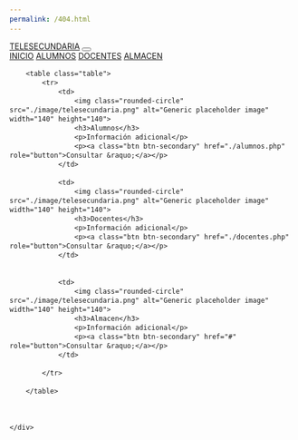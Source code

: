 ```yaml
---
permalink: /404.html
---
```

<!DOCTYPE html>
<html>
  <head>
    <title>Sistema de inventario escolar</title>
	<link href="./bootstrap/css/bootstrap.min.css" rel="stylesheet" >
	<script src="./bootstrap/js/bootstrap.bundle.min.js"></script>
  </head>
  <body>
    <div class="container-fluid">
		<nav class="navbar bg-dark navbar-expand-lg bg-body-tertiary" data-bs-theme="dark">
		  <div class="container-fluid">
			<a class="navbar-brand" href="#">TELESECUNDARIA</a>
			<button class="navbar-toggler" type="button" data-bs-toggle="collapse" data-bs-target="#navbarNavAltMarkup" aria-controls="navbarNavAltMarkup" aria-expanded="false" aria-label="Toggle navigation">
			  <span class="navbar-toggler-icon"></span>
			</button>
			<div class="collapse navbar-collapse" id="navbarNavAltMarkup">
			  <div class="navbar-nav">
				<a class="nav-link active" aria-current="page" href="./">INICIO</a>
				<a class="nav-link" href="./alumnos.php">ALUMNOS</a>
				<a class="nav-link" href="./docentes.php">DOCENTES</a>
				<a class="nav-link" href="./almacen.php">ALMACEN</a>
			  </div>
			</div>
		  </div>
		</nav>
			
		<table class="table">
			<tr>
				<td>
					<img class="rounded-circle" src="./image/telesecundaria.png" alt="Generic placeholder image" width="140" height="140">
					<h3>Alumnos</h3>
					<p>Información adicional</p>
					<p><a class="btn btn-secondary" href="./alumnos.php" role="button">Consultar &raquo;</a></p>
				</td>
				
				<td>
					<img class="rounded-circle" src="./image/telesecundaria.png" alt="Generic placeholder image" width="140" height="140">
					<h3>Docentes</h3>
					<p>Información adicional</p>
					<p><a class="btn btn-secondary" href="./docentes.php" role="button">Consultar &raquo;</a></p>
				</td>
				
				
				<td>
					<img class="rounded-circle" src="./image/telesecundaria.png" alt="Generic placeholder image" width="140" height="140">
					<h3>Almacen</h3>
					<p>Información adicional</p>
					<p><a class="btn btn-secondary" href="#" role="button">Consultar &raquo;</a></p>
				</td>
				
			</tr>			
		  
		</table>
		
		
		
	</div>
  </body>
</html>

